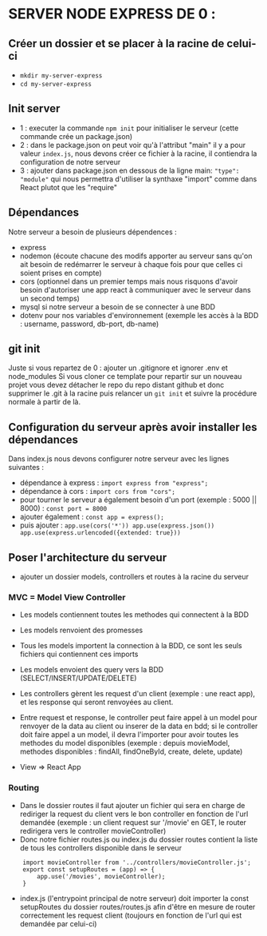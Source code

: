 # SERVER NODE EXPRESS DE 0 :

## Créer un dossier et se placer à la racine de celui-ci 

- ```mkdir my-server-express```
- ```cd my-server-express```

## Init server

- 1 : executer la commande ```npm init``` pour initialiser le serveur (cette commande crée un package.json)
- 2 : dans le package.json on peut voir qu'à l'attribut "main" il y a pour valeur ```index.js```, nous devons créer ce fichier à la racine, il contiendra la configuration de notre serveur
- 3 : ajouter dans package.json en dessous de la ligne main: ```"type": "module"``` qui nous permettra d'utiliser la synthaxe "import" comme dans React plutot que les "require"

## Dépendances 

Notre serveur a besoin de plusieurs dépendences :
- express
- nodemon (écoute chacune des modifs apporter au serveur sans qu'on ait besoin de redémarrer le serveur à chaque fois pour que celles ci soient prises en compte)
- cors (optionnel dans un premier temps mais nous risquons d'avoir besoin d'autoriser une app react à communiquer avec le serveur dans un second temps)
- mysql si notre serveur a besoin de se connecter à une BDD
- dotenv pour nos variables d'environnement (exemple les accès à la BDD : username, password, db-port, db-name)

## git init

Juste si vous repartez de 0 : ajouter un .gitignore et ignorer .env et node_modules
Si vous cloner ce template pour repartir sur un nouveau projet vous devez détacher le repo du repo distant github et donc supprimer
le .git à la racine puis relancer un ```git init``` et suivre la procédure normale à partir de là.
  
## Configuration du serveur après avoir installer les dépendances
Dans index.js nous devons configurer notre serveur avec les lignes suivantes :
- dépendance à express : ```import express from "express";``` 
- dépendance à cors : ```import cors from "cors";```
- pour tourner le serveur a également besoin d'un port (exemple : 5000 || 8000) : ```const port = 8000```
- ajouter également : ```const app = express();```
- puis ajouter : ```app.use(cors('*')) app.use(express.json()) app.use(express.urlencoded({extended: true}))```

## Poser l'architecture du serveur

- ajouter un dossier models, controllers et routes à la racine du serveur

### MVC = Model View Controller
- Les models contiennent toutes les methodes qui connectent à la BDD 
- Les models renvoient des promesses
- Tous les models importent la connection à la BDD, ce sont les seuls fichiers qui contiennent ces imports
- Les models envoient des query vers la BDD (SELECT/INSERT/UPDATE/DELETE)

- Les controllers gèrent les request d'un client (exemple : une react app), et les response qui seront renvoyées au client.
- Entre request et response, le controller peut faire appel à un model pour renvoyer de la data au client ou inserer de la data en bdd; si le controller doit faire appel a un model, il devra l'importer pour avoir toutes les methodes du model disponibles (exemple : depuis movieModel, methodes disponibles : findAll, findOneById, create, delete, update)
  
- View => React App 


### Routing 

- Dans le dossier routes il faut ajouter un fichier qui sera en charge de rediriger la request du client vers le bon controller en fonction de l'url demandée (exemple : un client request sur '/movie' en GET, le router redirigera vers le controller movieController)
- Donc notre fichier routes.js ou index.js du dossier routes contient la liste de tous les controllers disponible dans le serveur
```
    import movieController from '../controllers/movieController.js';
    export const setupRoutes = (app) => {
        app.use('/movies', movieController);
    } 
```
- index.js (l'entrypoint principal de notre serveur) doit importer la const setupRoutes du dossier routes/routes.js afin d'être en mesure de router correctement les request client (toujours en fonction de l'url qui est demandée par celui-ci)

